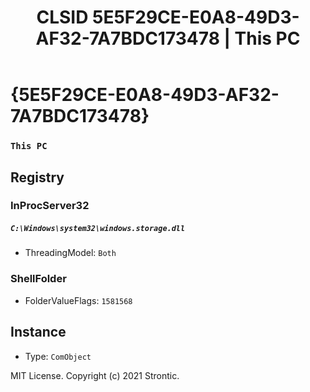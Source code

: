 ﻿---
title: "CLSID 5E5F29CE-E0A8-49D3-AF32-7A7BDC173478 | This PC"
excerpt: What is COM-Object CLSID 5E5F29CE-E0A8-49D3-AF32-7A7BDC173478?
---

# {5E5F29CE-E0A8-49D3-AF32-7A7BDC173478}

### `This PC`

## Registry


### InProcServer32

##### `C:\Windows\system32\windows.storage.dll`
* ThreadingModel: `Both`

### ShellFolder

* FolderValueFlags: `1581568`

## Instance

* Type: `ComObject`

MIT License. Copyright (c) 2021 Strontic.


